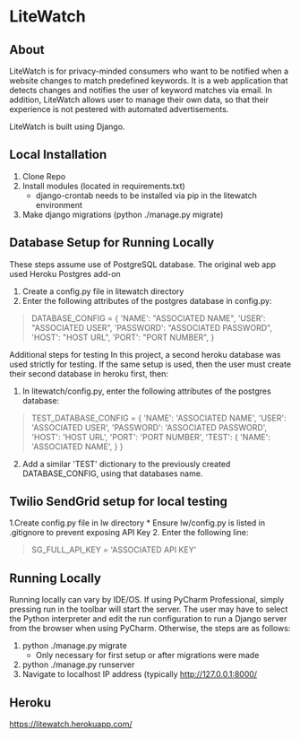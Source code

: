 # LiteWatch

## About
LiteWatch is for privacy-minded consumers who want to be notified when a website changes to match predefined keywords. 
It is a web application that detects changes and notifies the user of keyword matches via email. 
In addition, LiteWatch allows user to manage their own data, so that their experience is not pestered with automated advertisements.

LiteWatch is built using Django.

## Local Installation
1. Clone Repo
2. Install modules (located in requirements.txt)
    * django-crontab needs to be installed via pip in the litewatch environment
3. Make django migrations (python ./manage.py migrate)

## Database Setup for Running Locally
These steps assume use of PostgreSQL database. The original web app used Heroku Postgres add-on 
1. Create a config.py file in litewatch directory
2. Enter the following attributes of the postgres database in config.py:
> DATABASE_CONFIG = {
>    'NAME': "ASSOCIATED NAME",
>    'USER': "ASSOCIATED USER",
>    'PASSWORD': "ASSOCIATED PASSWORD",
>    'HOST': "HOST URL",
>    'PORT':  "PORT NUMBER",
> }

Additional steps for testing
In this project, a second heroku database was used strictly for testing. If the same setup is used, then the user must create their second database in heroku first, then:
1. In litewatch/config.py, enter the following attributes of the postgres database:
> TEST_DATABASE_CONFIG = {
>    'NAME': 'ASSOCIATED NAME',
>    'USER': 'ASSOCIATED USER',
>    'PASSWORD': 'ASSOCIATED PASSWORD',
>    'HOST': 'HOST URL',
>    'PORT': 'PORT NUMBER',
>    'TEST': {
>        'NAME': 'ASSOCIATED NAME',
>    }
>}
2. Add a similar 'TEST' dictionary to the previously created DATABASE_CONFIG, using that databases name.

## Twilio SendGrid setup for local testing
1.Create config.py file in lw directory
    * Ensure lw/config.py is listed in .gitignore to prevent exposing API Key
2. Enter the following line:
>SG_FULL_API_KEY = 'ASSOCIATED API KEY'

## Running Locally
Running locally can vary by IDE/OS. If using PyCharm Professional, simply pressing run in the toolbar will start the server. The user may have to select the Python interpreter and edit the run configuration to run a Django server from the browser when using PyCharm. 
Otherwise, the steps are as follows:
1. python ./manage.py migrate
    * Only necessary for first setup or after migrations were made
2. python ./manage.py runserver
3. Navigate to localhost IP address (typically http://127.0.0.1:8000/

## Heroku
https://litewatch.herokuapp.com/
